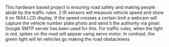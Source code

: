 This hardware based project is ensuring road safety and making people abide by the traffic rules.
2 IR sensors will measure vehicle speed and show it on 16X4 LCD display. 
If the speed crosses a certain limit a webcam will capture the vehicle number plate photo and send it the authority via gmail. Google SMTP server has been used for this.
For traffic rules, when the light is red, spikes on the road will appear using servo motor. In contrast, the green light will let vehicles go making the road obstacleless
